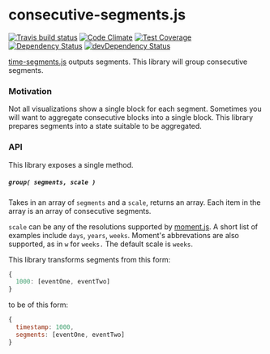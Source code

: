 # consecutive-segments.js
[![Travis build status](http://img.shields.io/travis/jmeas/consecutive-segments.js.svg?style=flat)](https://travis-ci.org/jmeas/consecutive-segments.js)
[![Code Climate](https://codeclimate.com/github/jmeas/consecutive-segments.js/badges/gpa.svg)](https://codeclimate.com/github/jmeas/consecutive-segments.js)
[![Test Coverage](https://codeclimate.com/github/jmeas/consecutive-segments.js/badges/coverage.svg)](https://codeclimate.com/github/jmeas/consecutive-segments.js)
[![Dependency Status](https://david-dm.org/jmeas/consecutive-segments.js.svg)](https://david-dm.org/jmeas/consecutive-segments.js) 
[![devDependency Status](https://david-dm.org/jmeas/consecutive-segments.js/dev-status.svg)](https://david-dm.org/jmeas/consecutive-segments.js#info=devDependencies)

[time-segments.js](https://github.com/jmeas/time-segments.js) outputs segments. This
library will group consecutive segments.

### Motivation

Not all visualizations show a single block for each segment. Sometimes you will
want to aggregate consecutive blocks into a single block. This library prepares
segments into a state suitable to be aggregated.

### API

This library exposes a single method.

##### `group( segments, scale )`

Takes in an array of `segments` and a `scale`, returns an array. Each item in the array
is an array of consecutive segments.

`scale` can be any of the resolutions supported by [moment.js](http://momentjs.com/).
A short list of examples include `days`, `years`, `weeks`. Moment's abbrevations
are also supported, as in `w` for `weeks.` The default scale is `weeks`.

This library transforms segments from this form:

```js
{
  1000: [eventOne, eventTwo]
}
```

to be of this form:

```js
{
  timestamp: 1000,
  segments: [eventOne, eventTwo]
}
```
